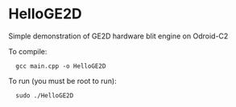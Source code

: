 # HelloGE2D
Simple demonstration of GE2D hardware blit engine on Odroid-C2

To compile:
```
  gcc main.cpp -o HelloGE2D
```

To run (you must be root to run):
```
  sudo ./HelloGE2D
```

